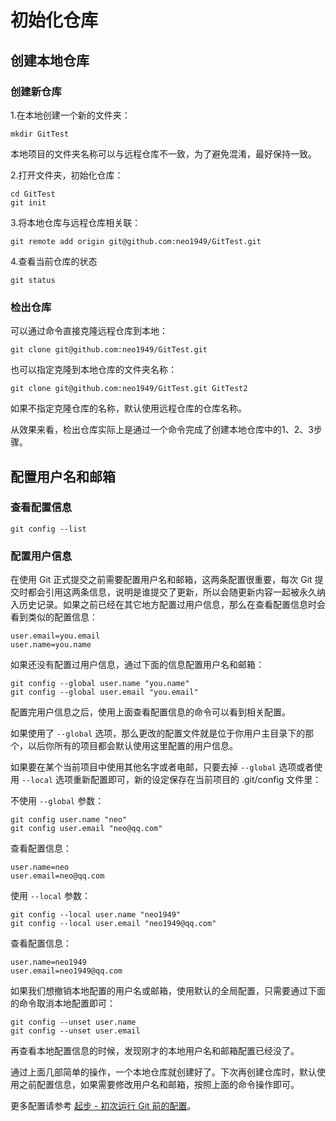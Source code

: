 # 初始化仓库

## 创建本地仓库
### 创建新仓库
1.在本地创建一个新的文件夹：
```
mkdir GitTest
```
本地项目的文件夹名称可以与远程仓库不一致，为了避免混淆，最好保持一致。

2.打开文件夹，初始化仓库：
```
cd GitTest
git init
```

3.将本地仓库与远程仓库相关联：
```
git remote add origin git@github.com:neo1949/GitTest.git
```

4.查看当前仓库的状态
```
git status
```

### 检出仓库
可以通过命令直接克隆远程仓库到本地：
```
git clone git@github.com:neo1949/GitTest.git
```

也可以指定克隆到本地仓库的文件夹名称：
```
git clone git@github.com:neo1949/GitTest.git GitTest2
```
如果不指定克隆仓库的名称，默认使用远程仓库的仓库名称。

从效果来看，检出仓库实际上是通过一个命令完成了创建本地仓库中的1、2、3步骤。


## 配置用户名和邮箱
### 查看配置信息
```
git config --list
```

### 配置用户信息
在使用 Git 正式提交之前需要配置用户名和邮箱，这两条配置很重要，每次 Git 提交时都会引用这两条信息，说明是谁提交了更新，所以会随更新内容一起被永久纳入历史记录。如果之前已经在其它地方配置过用户信息，那么在查看配置信息时会看到类似的配置信息：
```
user.email=you.email
user.name=you.name
```

如果还没有配置过用户信息，通过下面的信息配置用户名和邮箱：
```
git config --global user.name "you.name"
git config --global user.email "you.email"
```

配置完用户信息之后，使用上面查看配置信息的命令可以看到相关配置。

如果使用了 <code>--global</code> 选项，那么更改的配置文件就是位于你用户主目录下的那个，以后你所有的项目都会默认使用这里配置的用户信息。


如果要在某个当前项目中使用其他名字或者电邮，只要去掉 <code>--global</code> 选项或者使用 <code>--local</code> 选项重新配置即可，新的设定保存在当前项目的 .git/config 文件里：

不使用 <code>--global</code> 参数：
```
git config user.name "neo"
git config user.email "neo@qq.com"
```
查看配置信息：
```
user.name=neo
user.email=neo@qq.com
```

使用 <code>--local</code> 参数：
```
git config --local user.name "neo1949"
git config --local user.email "neo1949@qq.com"
```
查看配置信息：
```
user.name=neo1949
user.email=neo1949@qq.com
```

如果我们想撤销本地配置的用户名或邮箱，使用默认的全局配置，只需要通过下面的命令取消本地配置即可：
```
git config --unset user.name
git config --unset user.email
```

再查看本地配置信息的时候，发现刚才的本地用户名和邮箱配置已经没了。

通过上面几部简单的操作，一个本地仓库就创建好了。下次再创建仓库时，默认使用之前配置信息，如果需要修改用户名和邮箱，按照上面的命令操作即可。

更多配置请参考 [起步 - 初次运行 Git 前的配置](https://git-scm.com/book/zh/v1/%E8%B5%B7%E6%AD%A5-%E5%88%9D%E6%AC%A1%E8%BF%90%E8%A1%8C-Git-%E5%89%8D%E7%9A%84%E9%85%8D%E7%BD%AE)。
